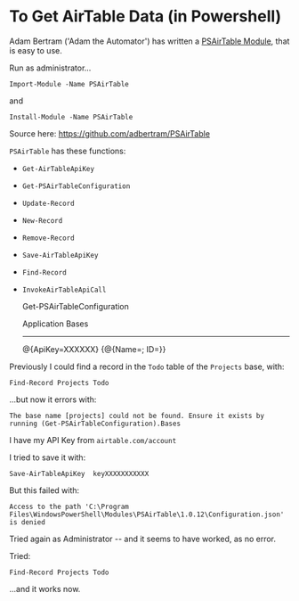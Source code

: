 # To Get AirTable Data (in Powershell)

Adam Bertram ('Adam the Automator') has written a [PSAirTable Module](https://www.powershellgallery.com/packages/PSAirTable/1.0.12), that is easy to use.

Run as administrator...

	Import-Module -Name PSAirTable

and

	Install-Module -Name PSAirTable


Source here: <https://github.com/adbertram/PSAirTable>


`PSAirTable` has these functions:

- `Get-AirTableApiKey`
- `Get-PSAirTableConfiguration`
- `Update-Record`
- `New-Record`
- `Remove-Record`
- `Save-AirTableApiKey`
- `Find-Record`
- `InvokeAirTableApiCall`




	Get-PSAirTableConfiguration

	Application      Bases
	-----------      -----
	@{ApiKey=XXXXXX} {@{Name=<name of base here>; ID=<id of base here>}}


Previously I could find a record in the `Todo` table of the `Projects` base, with:

	Find-Record Projects Todo
	
...but now it errors with:


	The base name [projects] could not be found. Ensure it exists by running (Get-PSAirTableConfiguration).Bases
	

I have my API Key from 	`airtable.com/account`


I tried to save it with:

	Save-AirTableApiKey  keyXXXXXXXXXXX

But this failed with:

	Access to the path 'C:\Program Files\WindowsPowerShell\Modules\PSAirTable\1.0.12\Configuration.json' is denied

Tried again as Administrator -- and it seems to have worked, as no error.

Tried:


	Find-Record Projects Todo

...and it works now.

